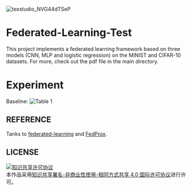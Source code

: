 ![texstudio_NVG44dTSeP](https://github.com/user-attachments/assets/805252e0-f80f-4693-983c-4f09ffd0eee7)

# Federated-Learning-Test

This project implements a federated learning framework based on three models (CNN, MLP and logistic regression) on the MINIST and CIFAR-10 datasets. For more, check out the pdf file in the main directory.

# Experiment

Baseline:
![Table 1](https://github.com/user-attachments/assets/0c2827b6-cee8-497f-bf50-ec9446b18a7e)


## REFERENCE

Tanks to [federated-learning](https://github.com/shaoxiongji/federated-learning) and  [FedProx](https://github.com/litian96/FedProx).

## **LICENSE**

<a rel="license" href="http://creativecommons.org/licenses/by-nc-sa/4.0/"><img alt="知识共享许可协议" style="border-width:0" src="https://img.shields.io/badge/license-CC%20BY--NC--SA%204.0-lightgrey" /></a><br />本作品采用<a rel="license" href="http://creativecommons.org/licenses/by-nc-sa/4.0/">知识共享署名-非商业性使用-相同方式共享 4.0 国际许可协议</a>进行许可。
